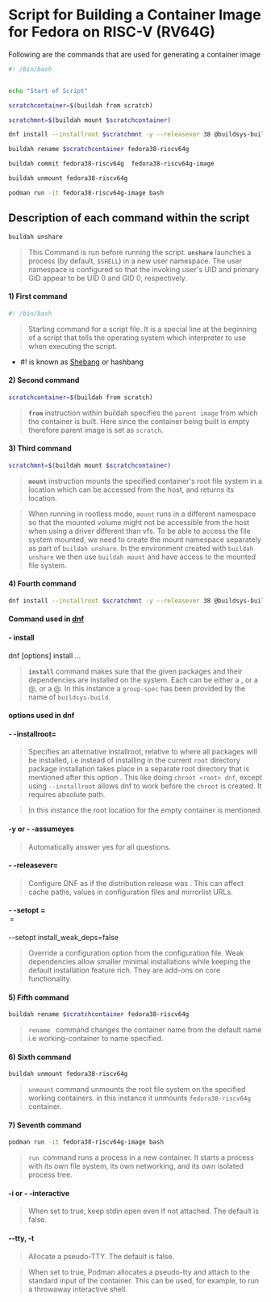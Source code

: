 # Script for Building a Container Image for Fedora on RISC-V (RV64G)

Following are the commands that are used for generating a container image

```sh
#! /bin/bash


echo "Start of Script" 

scratchcontainer=$(buildah from scratch)

scratchmnt=$(buildah mount $scratchcontainer)

dnf install --installroot $scratchmnt -y --releasever 38 @buildsys-build --setopt install_weak_deps=false

buildah rename $scratchcontainer fedora38-riscv64g

buildah commit fedora38-riscv64g  fedora38-riscv64g-image

buildah unmount fedora38-riscv64g

podman run -it fedora38-riscv64g-image bash

```

## Description of each command within the script

```sh
buildah unshare
```

> This Command is run before running the script.
> **`unshare`**  launches a process (by default, `$SHELL`) in a new user namespace. The user namespace is configured so that the invoking user's UID and primary GID appear to be UID 0 and GID 0, respectively.

#### 1) First command 

```sh
#! /bin/bash
```

> Starting command for a script file. It is a special line at the beginning of a script that tells the operating system which interpreter to use when executing the script.
- #! is known as [Shebang] or hashbang

#### 2) Second command 

```sh
scratchcontainer=$(buildah from scratch)
```

> **`from`** instruction within buildah specifies the `parent image` from which the 
> container is built. Here since the container being built is empty therefore
> parent image is set as `scratch`.

#### 3) Third command 

```sh
scratchmnt=$(buildah mount $scratchcontainer)
```
> **`mount`** instruction mounts the specified container's root file system in a location which can be accessed from the host, and returns its location.

> When running in rootless mode, `mount` runs in a different namespace so that the mounted volume might not be accessible from the host when using a driver different than vfs. To be able to access the file system mounted, we need to create the mount namespace separately as part of `buildah unshare`. In the environment created with `buildah unshare` we then use `buildah mount` and have access to the mounted file system.

#### 4) Fourth command 

```sh
dnf install --installroot $scratchmnt -y --releasever 38 @buildsys-build --setopt install_weak_deps=false
```

#### Command used in [dnf]
#### - install
  dnf [options] install <spec>...

> **`install`** command makes sure that the given packages and their dependencies are installed on the system. Each <spec> can be either a <package-spec>, or a @<module-spec>, or a @<group-spec>. 
> In this instance a `group-spec` has been provided by the name of `buildsys-build`.

#### options used in dnf

#### - -installroot=<path>
> Specifies an alternative installroot, relative to where all packages will be installed, i.e instead of installing in the current `root` directory package installation takes place in a separate root directory that is mentioned after this option . This like doing `chroot <root> dnf`, except using `--installroot` allows dnf to work before the `chroot` is created. It requires absolute path.

> In this instance the root location for the empty container is mentioned.

#### -y  or - -assumeyes
> Automatically answer yes for all questions.

#### - -releasever=<release>
> Configure DNF as if the distribution release was <release>. This can affect cache paths, values in configuration files and mirrorlist URLs.

#### - -setopt = <option> = <value>
--setopt install_weak_deps=false
> Override a configuration option from the configuration file. Weak dependencies allow smaller minimal installations while keeping the default installation feature rich. They are add-ons on core functionality.

#### 5) Fifth command 

```sh
buildah rename $scratchcontainer fedora38-riscv64g
```
> `rename ` command changes the container name from the default name i.e working-container to name specified.


#### 6) Sixth command 

```sh
buildah unmount fedora38-riscv64g
```
> `unmount` command unmounts the root file system on the specified working containers.
> in this instance it unmounts `fedora38-riscv64g` container.

#### 7) Seventh command 

```sh
podman run -it fedora38-riscv64g-image bash
```
> `run `command runs a process in a new container. It starts a process with its own file system, its own networking, and its own isolated process tree.

#### -i or - -interactive

> When set to true, keep stdin open even if not attached. The default is false.

#### --tty, -t

> Allocate a pseudo-TTY. The default is false.

> When set to true, Podman allocates a pseudo-tty and attach to the standard input of the container. This can be used, for example, to run a throwaway interactive shell.



[//]: # (These are reference links used in the body) 

[podman.io]: <https://docs.podman.io/en/latest/Commands.html>

[packaging-guidelines]: <https://docs.fedoraproject.org/en-US/packaging-guidelines>

[dnf]: <https://dnf.readthedocs.io/en/latest>

[buildah]: <https://github.com/containers/buildah/tree/main/docs>

[docker]: <https://docs.docker.com/engine/reference/builder>

[Shebang]: <https://www.google.com/search?q=shebang+in+shell+script&client=ubuntu-sn&sca_esv=560335776&channel=fs&ei=r2nrZOrrL434seMPlaOVgAI&oq=Shebang+in+She&gs_lp=Egxnd3Mtd2l6LXNlcnAiDlNoZWJhbmcgaW4gU2hlKgIIADIIEAAYigUYkQIyBRAAGIAEMgYQABgWGB4yBhAAGBYYHjIGEAAYFhgeMggQABiKBRiGA0j21QFQ9wVY2i1wA3gBkAEAmAHbAaAB1AqqAQUwLjguMbgBA8gBAPgBAcICChAAGEcY1gQYsAPCAgoQABiKBRiwAxhDwgIKEAAYFhgeGA8YCsICCBAAGBYYHhgP4gMEGAAgQYgGAZAGCg&sclient=gws-wiz-serp>


